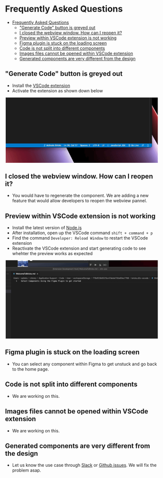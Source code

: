 # Frequently Asked Questions
- [Frequently Asked Questions](#frequently-asked-questions)
  - ["Generate Code" button is greyed out](#generate-code-button-is-greyed-out)
  - [I closed the webview window. How can I reopen it?](#i-closed-the-webview-window-how-can-i-reopen-it)
  - [Preview within VSCode extension is not working](#preview-within-vscode-extension-is-not-working)
  - [Figma plugin is stuck on the loading screen](#figma-plugin-is-stuck-on-the-loading-screen)
  - [Code is not split into different components](#code-is-not-split-into-different-components)
  - [Images files cannot be opened within VSCode extension](#images-files-cannot-be-opened-within-vscode-extension)
  - [Generated components are very different from the design](#generated-components-are-very-different-from-the-design)

## "Generate Code" button is greyed out
- Install the [VSCode extension](https://marketplace.visualstudio.com/items?itemName=Bricks.d2c-vscode)
- Activate the extension as shown down below
<p align="center">
<img src="../assets/vscode-extension-activation.gif" width="500" />
</p>

## I closed the webview window. How can I reopen it?
- You would have to regenerate the component. We are adding a new feature that would allow developers to reopen the webview pannel.

## Preview within VSCode extension is not working
- Install the latest version of [Node.js](https://nodejs.org/en)
- After installation, open up the VSCode command `shift + command + p` 
- Find the command `Developer: Reload Window` to restart the VSCode extension
- Reactivate the VSCode extension and start generating code to see whehter the preview works as expected
<p align="center">
<img src="../assets/vscode-extension-reload-window.gif" width="500" />
</p>


## Figma plugin is stuck on the loading screen
- You can select any component within Figma to get unstuck and go back to the home page.

## Code is not split into different components
- We are working on this.

## Images files cannot be opened within VSCode extension
- We are working on this.

## Generated components are very different from the design
- Let us know the use case through [Slack](https://join.slack.com/t/brickscommunity/shared_invite/zt-1pb2hy3h2-9rDYWMZdHKxHblzUG0CpTQ) or [Github issues](https://github.com/bricks-cloud/bricks/issues). We will fix the problem asap.